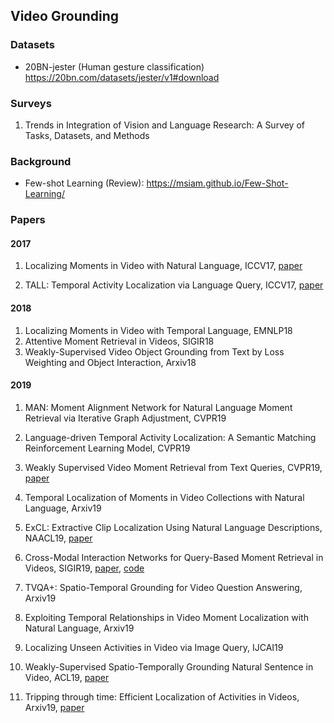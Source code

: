 ## Video Grounding

### Datasets
* 20BN-jester (Human gesture classification) https://20bn.com/datasets/jester/v1#download

### Surveys
1. Trends in Integration of Vision and Language Research: A Survey of Tasks, Datasets, and Methods

### Background

* Few-shot Learning (Review): https://msiam.github.io/Few-Shot-Learning/

### Papers

#### 2017
1. Localizing Moments in Video with Natural Language, ICCV17, [paper](https://people.eecs.berkeley.edu/~lisa_anne/didemo/paper_arxiv.pdf)

1. TALL: Temporal Activity Localization via Language Query, ICCV17, [paper](https://arxiv.org/abs/1705.02101)

#### 2018
1. Localizing Moments in Video with Temporal Language, EMNLP18
1. Attentive Moment Retrieval in Videos, SIGIR18
1. Weakly-Supervised Video Object Grounding from Text by Loss Weighting and Object Interaction, Arxiv18

#### 2019
1. MAN: Moment Alignment Network for Natural Language Moment Retrieval via Iterative Graph Adjustment, CVPR19
1. Language-driven Temporal Activity Localization: A Semantic Matching Reinforcement Learning Model, CVPR19
1. Weakly Supervised Video Moment Retrieval from Text Queries, CVPR19, [paper](https://arxiv.org/pdf/1904.03282.pdf)
1. Temporal Localization of Moments in Video Collections with Natural Language, Arxiv19
1. ExCL: Extractive Clip Localization Using Natural Language Descriptions, NAACL19, [paper](https://arxiv.org/pdf/1904.02755.pdf)
1. Cross-Modal Interaction Networks for Query-Based Moment Retrieval in Videos, SIGIR19, [paper](https://arxiv.org/pdf/1906.02497.pdf), [code](https://github.com/ikuinen/CMIN_moment_retrieval)
1. TVQA+: Spatio-Temporal Grounding for Video Question Answering, Arxiv19

1. Exploiting Temporal Relationships in Video Moment Localization with Natural Language, Arxiv19

1. Localizing Unseen Activities in Video via Image Query, IJCAI19

1. Weakly-Supervised Spatio-Temporally Grounding Natural Sentence in Video, ACL19, [paper](https://arxiv.org/pdf/1906.02549.pdf)

1. Tripping through time: Efficient Localization of Activities in Videos, Arxiv19, [paper](https://arxiv.org/pdf/1904.09936.pdf)
